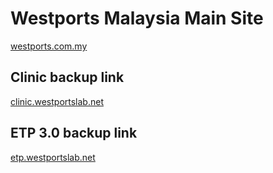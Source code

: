 # Westports Malaysia Main Site
[westports.com.my](https://westports.com.my)

## Clinic backup link
[clinic.westportslab.net](https://clinic.westportslab.net)

## ETP 3.0 backup link
[etp.westportslab.net](https://etp.westportslab.net)
